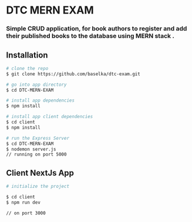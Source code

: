 # DTC MERN EXAM

### Simple CRUD application, for book authors to register and add their published books to the database using MERN stack .

## Installation

```bash
# clone the repo
$ git clone https://github.com/baselka/dtc-exam.git

# go into app directory
$ cd DTC-MERN-EXAM

# install app dependencies
$ npm install

# install app client dependencies
$ cd client 
$ npm install 

# run the Express Server  
$ cd DTC-MERN-EXAM
$ nodemon server.js
// running on port 5000
```

## Client NextJs App


```bash
# initialize the project

$ cd client
$ npm run dev

// on port 3000

